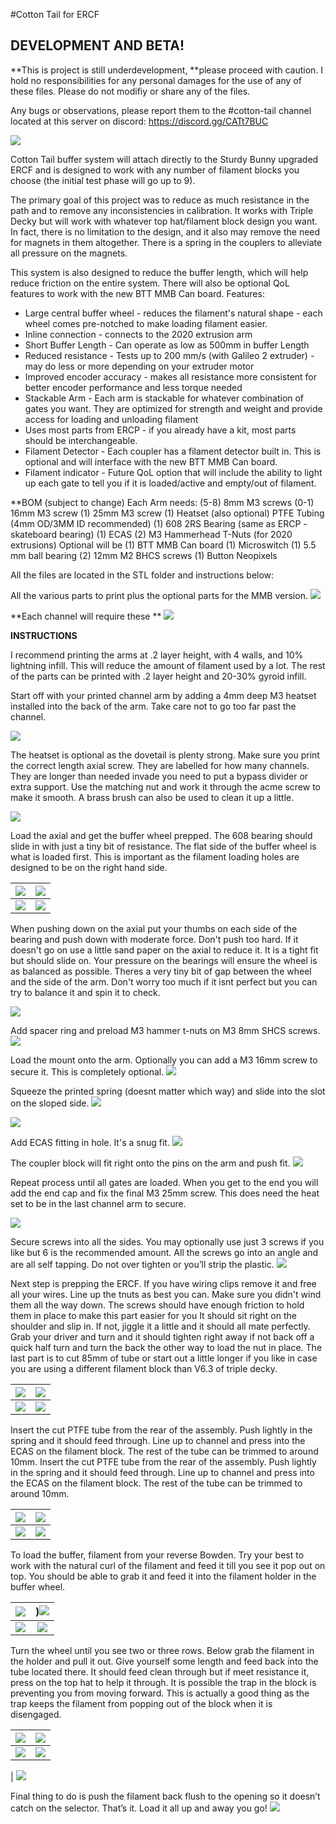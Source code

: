 #Cotton Tail for ERCF

## DEVELOPMENT AND BETA!

**This is project is still underdevelopment, **please proceed with caution. I hold no responsibilities for any personal damages for the use of any of these files. Please do not modifiy or share any of the files.

Any bugs or observations, please report them to the #cotton-tail channel located at this server on discord: https://discord.gg/CATt7BUC

![](https://media.discordapp.net/attachments/1165841694273585234/1165910456683221073/394413133_10160827106300856_2289264436205624168_n.png?ex=654891ba&is=65361cba&hm=1bbe1b6bbc529e638add06c535aef12ad2c58fd5fa59339fec894c2ca8a0237b&=&width=2076&height=1492)

Cotton Tail buffer system will attach directly to the Sturdy Bunny upgraded ERCF and is designed to work with any number of filament blocks you choose (the initial test phase will go up to 9). 

The primary goal of this project was to reduce as much resistance in the path and to remove any inconsistencies in calibration. It works with Triple Decky but will work with whatever top hat/filament block design you want. In fact, there is no limitation to the design, and it also may remove the need for magnets in them altogether. There is a spring in the couplers to alleviate all pressure on the magnets.

This system is also designed to reduce the buffer length, which will help reduce friction on the entire system. There will also be optional QoL features to work with the new BTT MMB Can board.
Features:
- Large central buffer wheel - reduces the filament's natural shape - each wheel comes pre-notched to make loading filament easier.
- Inline connection - connects to the 2020 extrusion arm
- Short Buffer Length - Can operate as low as 500mm in buffer Length
- Reduced resistance - Tests up to 200 mm/s (with Galileo 2 extruder) - may do less or more depending on your extruder motor
- Improved encoder accuracy - makes all resistance more consistent for better encoder performance and less torque needed
- Stackable Arm - Each arm is stackable for whatever combination of gates you want. They are optimized for strength and weight and provide access for loading and unloading filament
- Uses most parts from ERCP -  if you already have a kit, most parts should be interchangeable.
- Filament Detector - Each coupler has a filament detector built in. This is optional and will interface with the new BTT MMB Can board. 
- Filament indicator - Future QoL option that will include the ability to light up each gate to tell you if it is loaded/active and empty/out of filament.

**BOM (subject to change) Each Arm needs:
(5-8) 8mm M3 screws
(0-1) 16mm M3 screw
(1) 25mm M3 screw
(1) Heatset (also optional)
PTFE Tubing (4mm OD/3MM ID recommended)
(1) 608 2RS Bearing (same as ERCP - skateboard bearing)
(1) ECAS
(2) M3 Hammerhead T-Nuts (for 2020 extrusions)
Optional will be
(1) BTT MMB Can board
(1) Microswitch
(1) 5.5 mm ball bearing
(2) 12mm M2 BHCS screws
(1) Button Neopixels

All the files are located in the STL folder and instructions below:

All the various parts to print plus the optional parts for the MMB version. 
![](https://media.discordapp.net/attachments/1165841694273585234/1166559327402864740/3ACBDFDA-B7D4-4004-BF0B-E50EAFB31C6A.jpg?ex=654aee09&is=65387909&hm=875cfd432fc3a96d6faa8afc916acef6bbccdc20713cf08085ed1f5bf1cf0ea7&=&width=1990&height=1492)

**Each channel will require these
**
![](https://media.discordapp.net/attachments/1165841694273585234/1166559945559392327/IMG_6649.jpg?ex=654aee9c&is=6538799c&hm=9c2742055f2df63a0f79f44856ed78f66d5a14c02712e17de71a1af0c01af8d8&=&width=1118&height=1492)

**INSTRUCTIONS**

I recommend printing the arms at .2 layer height, with 4 walls, and 10% lightning infill. This will reduce the amount of filament used by a lot. The rest of the parts can be printed with .2 layer height and 20-30% gyroid infill.


Start off with your printed channel arm by adding a 4mm deep M3 heatset installed into the back of the arm. Take care not to go too far past the channel.

![](https://media.discordapp.net/attachments/1165841694273585234/1166561293759684689/F00BC57D-E84A-4815-BBF8-64DA2912EA63.jpg?ex=654aefde&is=65387ade&hm=08bdc35eeea923c49fbd9ed99b090e794108d374da130eb86964d8f3a84d852e&=&width=1118&height=1492)

The heatset is optional as the dovetail is plenty strong.
Make sure you print the correct length axial screw. They are labelled for how many channels. They are longer than needed invade you need to put a bypass divider or extra support. Use the matching nut and work it through the acme screw to make it smooth. A brass brush can also be used to clean it up a little.

![](https://media.discordapp.net/attachments/1165841694273585234/1166562691826077706/03CB5978-38C3-488A-B398-2204F452D71F.jpg?ex=654af12b&is=65387c2b&hm=0da278509b22ea01d22021a0aa45ddae4c7f6d433669017a782053f46bdfc8fb&=&width=1118&height=1492)

Load the axial and get the buffer wheel prepped. The 608 bearing should slide in with just a tiny bit of resistance. The flat side of the buffer wheel is what is loaded first. This is important as the filament loading holes are designed to be on the right hand side.

|  ![](https://media.discordapp.net/attachments/1165841694273585234/1166563432158474300/7CB9A713-7055-4E55-9514-00930C308F54.jpg?ex=654af1db&is=65387cdb&hm=05682bf48e50b070b7051a8c5cbc5dd3b4052f38bef27b82e55300f968cb530a&=&width=1118&height=1492) |  ![](https://media.discordapp.net/attachments/1165841694273585234/1166563432837939351/A02FD7E0-9BDB-4D4F-BE65-BA50A2319948.jpg?ex=654af1dc&is=65387cdc&hm=2fa28c16409a1387976f122d807520bd9f47326ee32948361599a4b0440f2eb9&=&width=1118&height=1492) |
| :------------: | :------------: |
|  ![](https://media.discordapp.net/attachments/1165841694273585234/1166563433546780783/03955A03-D25D-4BAC-85CB-51AF9257F4D3.jpg?ex=654af1dc&is=65387cdc&hm=d5760c973abb4401dbe57e11425edbc17d3d052c994a63321a34e96f3aa757ee&=&width=1118&height=1492) |![](https://media.discordapp.net/attachments/1165841694273585234/1166563434318540821/7BA1B57D-1493-4D9E-90A0-0809B1D892E8.jpg?ex=654af1dc&is=65387cdc&hm=cb9fb0a623f18dce3bedc15acbd23bec98278482be93f553943c0ff95a03a828&=&width=1118&height=1492)  |

When pushing down on the axial put your thumbs on each side of the bearing and push down with moderate force. Don't push too hard. If it doesn't go on use a little sand paper on the axial to reduce it. It is a tight fit but should slide on. Your pressure on the bearings will ensure the wheel is as balanced as possible. Theres a very tiny bit of gap between the wheel and the side of the arm. Don't worry too much if it isnt perfect but you can try to balance it and spin it to check.

![](https://media.discordapp.net/attachments/1165841694273585234/1166566036422807642/501AC665-4C87-4F9B-BF9E-02EE1D704131.jpg?ex=654af448&is=65387f48&hm=648fdbba8d59edb812f41b0c823f684989694b0937867eefc1a41e239f2cf646&=&width=1118&height=1492)

Add spacer ring and preload M3 hammer t-nuts on M3 8mm SHCS  screws.![](https://media.discordapp.net/attachments/1165841694273585234/1166566629115691140/IMG_6650.jpg?ex=654af4d6&is=65387fd6&hm=404794e6178355b9dce1062f56811a5bee237fb31798950bc61c858a83f9ea19&=&width=1118&height=1492)

Load the mount onto the arm. Optionally you can add a M3 16mm screw to secure it.  This is completely optional.
![](https://media.discordapp.net/attachments/1165841694273585234/1166567693583908904/IMG_6652.jpg?ex=654af5d3&is=653880d3&hm=70b52f8bbdef868a77c80ff1d0e37bf9ed12a1a27fb2f5ecc8c8ef6643440984&=&width=1118&height=1492)

Squeeze the printed spring (doesnt matter which way) and slide into the slot on the sloped side.
 ![](https://media.discordapp.net/attachments/1165841694273585234/1166568671204888596/IMG_6653.jpg?ex=654af6bd&is=653881bd&hm=fb12bcfa2adb8d3f501981e8632aaa37dd005f5b0466eb5fffeb34896d87dc1f&=&width=1118&height=1492)
 
 ![](https://media.discordapp.net/attachments/1165841694273585234/1166568671922106388/IMG_6654.jpg?ex=654af6bd&is=653881bd&hm=4a9a488689e897a7960f7114ab0fdd760e367dec803a9a08a4e61ec677750488&=&width=1118&height=1492) 

Add ECAS fitting in hole. It's a snug fit.
![](https://media.discordapp.net/attachments/1165841694273585234/1166568911723044895/IMG_6655.jpg?ex=654af6f6&is=653881f6&hm=85300ae26aa64c36958a8da428391baffac58722e81088e360727d9808782044&=&width=1118&height=1492)

The coupler block will fit right onto the pins on the arm and push fit.
![](https://media.discordapp.net/attachments/1165841694273585234/1166569795395797022/IMG_6658.jpg?ex=654af7c9&is=653882c9&hm=27dbb7f43be6c9083e5d76186b036d6be1e301e9319943b21d5852b60dd3953a&=&width=1118&height=1492)

Repeat process until all gates are loaded. When you get to the end you will add the end cap and fix the final M3 25mm screw.  This does need the heat set to be in the last channel arm to secure.

![](https://media.discordapp.net/attachments/1165841694273585234/1166572214221557790/IMG_6660.jpg?ex=654afa09&is=65388509&hm=c8c7c16fdb9b55328cc9e0377ed0602b003543824068e6ffca8fbc81dee39632&=&width=1118&height=1492)

Secure screws into all the sides. You may optionally use just 3 screws if you like but 6 is the recommended amount. All the screws go into an angle and are all self tapping. Do not over tighten or you’ll strip the plastic. 
![](https://media.discordapp.net/attachments/1165841694273585234/1166573596475408445/IMG_6662.jpg?ex=654afb53&is=65388653&hm=00c79f1a1ab782b5a365088b02000d8ccf0e88f0514f15617774aab86e2dafd0&=&width=1118&height=1492)

Next step is prepping the ERCF. If you have wiring clips remove it and free all your wires. Line up the tnuts as best you can. Make sure you didn't wind them all the way down. The screws should have enough friction to hold them in place to make this part easier for you
It should sit right on the shoulder and slip in. If not, jiggle it a little and it should all mate perfectly. Grab your driver and turn and it should tighten right away if not back off a quick half turn and turn the back the other way to load the nut in place. The last part is to cut 85mm of tube or start out a little longer if you like in case  you are using a different filament block than V6.3 of triple decky.


|  ![](https://media.discordapp.net/attachments/1165841694273585234/1166575608810176532/IMG_6661.jpg?ex=654afd33&is=65388833&hm=7d6cfc7b61cf3d7b00ee9c549e4090a5f7aebe0f0942ece87f1ce9225f3c0a2f&=&width=1990&height=1492) | ![](https://media.discordapp.net/attachments/1165841694273585234/1166575898783391824/IMG_6664.jpg?ex=654afd78&is=65388878&hm=5bf0d94c3d3683103a2148c94dadd1ff409925a7031f0d9214f98d2c442cf0c0&=&width=1118&height=1492)|
| :------------: | :------------: |
|  ![](https://media.discordapp.net/attachments/1165841694273585234/1166575898783391824/IMG_6664.jpg?ex=654afd78&is=65388878&hm=5bf0d94c3d3683103a2148c94dadd1ff409925a7031f0d9214f98d2c442cf0c0&=&width=1118&height=1492)  |  ![](https://media.discordapp.net/attachments/1165841694273585234/1166578178794475520/26981E20-72F5-48BD-9927-712CA4046C2F.jpg?ex=654aff97&is=65388a97&hm=78f1f8481aad4379547d5d40a72189eef7239af00d0ed1b9585c63fc5cc73820&=&width=1118&height=1492) |

Insert the cut PTFE tube from the rear of the assembly. Push lightly in the spring and it should feed through. Line up to channel and press into the ECAS on the filament block. The rest of the tube  can be trimmed to around 10mm. Insert the cut PTFE tube from the rear of the assembly. Push lightly in the spring and it should feed through. Line up to channel and press into the ECAS on the filament block. The rest of the tube  can be trimmed to around 10mm.

| ![](https://media.discordapp.net/attachments/1165841694273585234/1166580032748146718/IMG_6668.jpg?ex=654b0151&is=65388c51&hm=10c6c057907171491a21cebb2b3ac11ead69224aac728873d5d7f6d5157185e5&=&width=1118&height=1492)  |  ![](https://media.discordapp.net/attachments/1165841694273585234/1166580033540866068/IMG_6667.jpg?ex=654b0152&is=65388c52&hm=aae3b6afe1f289e493093fc40ebe590237d7204de36c687404669f98e179040f&=&width=1118&height=1492) |
| :------------: | :------------: |
| ![](https://media.discordapp.net/attachments/1165841694273585234/1166580034748829717/IMG_6669.jpg?ex=654b0152&is=65388c52&hm=894578d9ec3d3065453bd4142875523e6b1823264c04fe9e9cf1c617a4487b47&=&width=1118&height=1492)  |  ![](https://media.discordapp.net/attachments/1165841694273585234/1166581653024546856/IMG_6670.jpg?ex=654b02d4&is=65388dd4&hm=adf671b12dc119fafaaaab0049e8d000631879b0254c324946104651b56e015a&=&width=1118&height=1492) |

To load the buffer, filament from your reverse Bowden. Try your best to work with the natural curl of the filament and feed it till you see it pop out on top. You should be able to grab it and feed it into the filament holder in the buffer wheel.

| ![](https://media.discordapp.net/attachments/1165841694273585234/1166583539542798386/IMG_6671.jpg?ex=654b0495&is=65388f95&hm=93bedc6a28d28a87139859dfc604fdc4a2ae06315aaca808c3ca69cb70625ebb&=&width=1118&height=1492)  | )![](https://media.discordapp.net/attachments/1165841694273585234/1166580034748829717/IMG_6669.jpg?ex=654b0152&is=65388c52&hm=894578d9ec3d3065453bd4142875523e6b1823264c04fe9e9cf1c617a4487b47&=&width=1118&height=1492)  |
| :------------: | :------------: |
| ![](https://media.discordapp.net/attachments/1165841694273585234/1166583541912580186/IMG_6674.jpg?ex=654b0496&is=65388f96&hm=92dc5cdbc4af929cadff86678fc66938d037a1af5cbd7832fef07cfc29609052&=&width=1990&height=1492)  |  ![](https://media.discordapp.net/attachments/1165841694273585234/1166583539542798386/IMG_6671.jpg?ex=654b0495&is=65388f95&hm=93bedc6a28d28a87139859dfc604fdc4a2ae06315aaca808c3ca69cb70625ebb&=&width=1118&height=1492) |

Turn the wheel until you see two or three rows. Below grab the filament in the holder and pull it out. Give yourself some length and feed back into the tube located there. It should feed clean through but if meet resistance it, press on the top hat to help it through. It is possible the trap in the block is preventing you from moving forward. This is actually a good thing as the trap keeps the filament from popping out of the block when it is disengaged.

|  ![](https://media.discordapp.net/attachments/1165841694273585234/1166585242660909086/IMG_6675.jpg?ex=654b062b&is=6538912b&hm=a7e1f70da27644f6b5c1ea31711d8fa50ef228248e94321a24cf2461523541a7&=&width=1118&height=1492) | ![](https://media.discordapp.net/attachments/1165841694273585234/1166585243462025236/IMG_6676.jpg?ex=654b062c&is=6538912c&hm=8537170e699333ac9ffc6a24e64b425e5bc6afe2f52adcbb42277ad009d035d3&=&width=1118&height=1492)  |
| :------------: | :------------: |
|![](https://media.discordapp.net/attachments/1165841694273585234/1166585244216987648/IMG_6677.jpg?ex=654b062c&is=6538912c&hm=4c746287c4cfe133487cc9c65edb1423b632e82385a384cbc949334529aec6c9&=&width=1118&height=1492)  |  ![](https://media.discordapp.net/attachments/1165841694273585234/1166585244951003146/IMG_6678.jpg?ex=654b062c&is=6538912c&hm=63cdd9fa9454be9187e00e98c48cabcb1d775c086cf25a594265531e41c355fd&=&width=1118&height=1492)
 |
![](https://media.discordapp.net/attachments/1165841694273585234/1166585245936660491/IMG_6679.jpg?ex=654b062c&is=6538912c&hm=e3c76bf88213eddcc9221ea91ed7ac1a73a6be620f368cd6a0f2d5fd51f3a63c&=&width=1118&height=1492)

Final thing to do is push the filament back flush to the opening so it doesn’t catch on the selector. That’s it. Load it all up and away you go!
![](https://media.discordapp.net/attachments/1165841694273585234/1166585620139884646/IMG_6680.jpg?ex=654b0685&is=65389185&hm=7568a71a55eee9097aa165998a36d50d42a99aebba1663cac728e537cc36b351&=&width=1118&height=1492)


